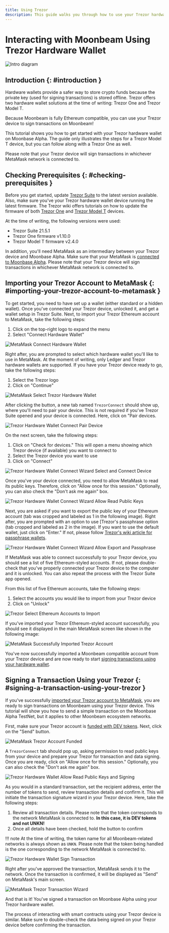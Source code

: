 ```yaml
---
title: Using Trezor
description: This guide walks you through how to use your Trezor hardware wallet to sign transactions in Moonbeam, leveraging its Ethereum compatibility features
---
```


# Interacting with Moonbeam Using Trezor Hardware Wallet

![Intro diagram](/images/trezor/trezor-banner.png)

## Introduction {: #introduction } 

Hardware wallets provide a safer way to store crypto funds because the private key (used for signing transactions) is stored offline. Trezor offers two hardware wallet solutions at the time of writing: Trezor One and Trezor Model T.

Because Moonbeam is fully Ethereum compatible, you can use your Trezor device to sign transactions on Moonbeam!

This tutorial shows you how to get started with your Trezor hardware wallet on Moonbase Alpha. The guide only illustrates the steps for a Trezor Model T device, but you can follow along with a Trezor One as well.

Please note that your Trezor device will sign transactions in whichever MetaMask network is connected to.

## Checking Prerequisites {: #checking-prerequisites } 

Before you get started, update [Trezor Suite](https://suite.trezor.io/) to the latest version available. Also, make sure you've your Trezor hardware wallet device running the latest firmware. The Trezor wiki offers tutorials on how to update the firmware of both [Trezor One](https://wiki.trezor.io/User_manual:Updating_the_Trezor_device_firmware__T1) and [Trezor Model T](https://wiki.trezor.io/User_manual:Updating_the_Trezor_device_firmware) devices.

At the time of writing, the following versions were used:

 - Trezor Suite 21.5.1
 - Trezor One firmware v1.10.0
 - Trezor Model T firmware v2.4.0

In addition, you'll need MetaMask as an intermediary between your Trezor device and Moonbase Alpha. Make sure that your MetaMask is [connected to Moonbase Alpha](/tokens/connect/metamask/). Please note that your Trezor device will sign transactions in whichever MetaMask network is connected to.

## Importing your Trezor Account to MetaMask {: #importing-your-trezor-account-to-metamask } 

To get started, you need to have set up a wallet (either standard or a hidden wallet). Once you've connected your Trezor device, unlocked it, and get a wallet setup in Trezor Suite. Next, to import your Trezor Ethereum account to MetaMask, take the following steps:

 1. Click on the top-right logo to expand the menu
 2. Select "Connect Hardware Wallet"

![MetaMask Connect Hardware Wallet](/images/ledger/ledger-images1.png)

Right after, you are prompted to select which hardware wallet you'll like to use in MetaMask. At the moment of writing, only Ledger and Trezor hardware wallets are supported. If you have your Trezor device ready to go, take the following steps:

 1. Select the Trezor logo
 2. Click on "Continue"

![MetaMask Select Trezor Hardware Wallet](/images/trezor/trezor-images2.png)

After clicking the button, a new tab named `TrezorConnect` should show up, where you'll need to pair your device. This is not required if you've Trezor Suite opened and your device is connected. Here, click on "Pair devices.

![Trezor Hardware Wallet Connect Pair Device](/images/trezor/trezor-images3.png)

On the next screen, take the following steps:

 1. Click on "Check for devices." This will open a menu showing which Trezor device (if available) you want to connect to
 2. Select the Trezor device you want to use
 3. Click on "Connect"

![Trezor Hardware Wallet Connect Wizard Select and Connect Device](/images/trezor/trezor-images4.png)

Once you've your device connected, you need to allow MetaMask to read its public keys. Therefore, click on "Allow once for this session." Optionally, you can also check the "Don't ask me again" box.

![Trezor Hardware Wallet Connect Wizard Allow Read Public Keys](/images/trezor/trezor-images5.png)

Next, you are asked if you want to export the public key of your Ethereum account (tab was cropped and labeled as 1 in the following image). Right after, you are prompted with an option to use [Trezor's passphrase option (tab cropped and labeled as 2 in the image). If you want to use the default wallet, just click on "Enter." If not, please follow [Trezor's wiki article for passphrase wallets](https://wiki.trezor.io/Passphrase).

![Trezor Hardware Wallet Connect Wizard Allow Export and Passphrase](/images/trezor/trezor-images6.png)

If MetaMask was able to connect successfully to your Trezor device, you should see a list of five Ethereum-styled accounts. If not, please double-check that you've properly connected your Trezor device to the computer and it is unlocked. You can also repeat the process with the Trezor Suite app opened.

From this list of five Ethereum accounts, take the following steps:

 1. Select the accounts you would like to import from your Trezor device
 2. Click on "Unlock"

![Trezor Select Ethereum Accounts to Import](/images/trezor/trezor-images7.png)

If you've imported your Trezor Ethereum-styled account successfully, you should see it displayed in the main MetaMask screen like shown in the following image:

![MetaMask Successfully Imported Trezor Account](/images/trezor/trezor-images8.png)

You've now successfully imported a Moonbeam compatible account from your Trezor device and are now ready to start [signing transactions using your hardware wallet](#signing-a-transaction-using-your-trezor).

## Signing a Transaction Using your Trezor {: #signing-a-transaction-using-your-trezor } 

If you've successfully [imported your Trezor account to MetaMask](#importing-your-trezor-account-to-metamask), you are ready to sign transactions on Moonbeam using your Trezor device. This tutorial will show you how to send a simple transaction on the Moonbase Alpha TestNet, but it applies to other Moonbeam ecosystem networks.

First, make sure your Trezor account is [funded with DEV tokens](/builders/get-started/moonbase/#get-tokens/). Next, click on the "Send" button.

![MetaMask Trezor Account Funded](/images/trezor/trezor-images9.png)

A `TrezorConnect` tab should pop up, asking permission to read public keys from your device and prepare your Trezor for transaction and data signing. Once you are ready, click on "Allow once for this session." Optionally, you can also check the "Don't ask me again" box.

![Trezor Hardware Wallet Allow Read Public Keys and Signing](/images/trezor/trezor-images10.png)

As you would in a standard transaction, set the recipient address, enter the number of tokens to send, review transaction details and confirm it. This will initiate the transaction signature wizard in your Trezor device. Here, take the following steps:

 1. Review all transaction details. Please note that the token corresponds to the network MetaMask is connected to. **In this case, it is DEV tokens and not UNKN!**
 2. Once all details have been checked, hold the button to confirm

!!! note
    At the time of writing, the token name for all Moonbeam-related networks is always shown as `UNKN`. Please note that the token being handled is the one corresponding to the network MetaMask is connected to.

![Trezor Hardware Wallet Sign Transaction](/images/trezor/trezor-images11.png)

Right after you've approved the transaction, MetaMask sends it to the network. Once the transaction is confirmed, it will be displayed as "Send" on MetaMask's main screen.

![MetaMask Trezor Transaction Wizard](/images/trezor/trezor-images12.png)

And that is it! You've signed a transaction on Moonbase Alpha using your Trezor hardware wallet. 

The process of interacting with smart contracts using your Trezor device is similar. Make sure to double-check the data being signed on your Trezor device before confirming the transaction.